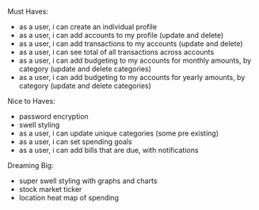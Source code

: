 

Must Haves:
- as a user, i can create an individual profile
- as a user, i can add accounts to my profile (update and delete)
- as a user, i can add transactions to my accounts (update and delete)
- as a user, i can see total of all transactions across accounts
- as a user, i can add budgeting to my accounts for monthly amounts, by category (update and delete categories)
- as a user, i can add budgeting to my accounts for yearly amounts, by category (update and delete categories)

Nice to Haves:
- password encryption
- swell styling
- as a user, i can update unique categories (some pre existing)
- as a user, i can set spending goals
- as a user, i can add bills that are due, with notifications

Dreaming Big:
- super swell styling with graphs and charts
- stock market ticker
- location heat map of spending
